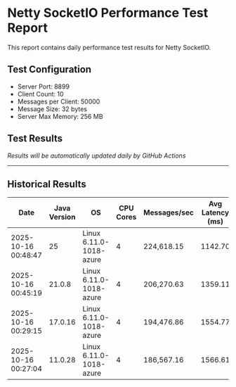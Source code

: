 # Netty SocketIO Performance Test Report

This report contains daily performance test results for Netty SocketIO.

## Test Configuration
- Server Port: 8899
- Client Count: 10
- Messages per Client: 50000
- Message Size: 32 bytes
- Server Max Memory: 256 MB

## Test Results

*Results will be automatically updated daily by GitHub Actions*

---

## Historical Results

| Date | Java Version | OS | CPU Cores | Messages/sec | Avg Latency (ms) | P99 Latency (ms) | Error Rate (%) | Max Heap (MB) | JVM Args | Git Branch | Version | Test Duration (ms) |
|------|-------------|----|-----------|--------------|------------------|------------------|----------------|---------------|-----------|------------|---------|-------------------|
| 2025-10-16 00:48:47 | 25 | Linux 6.11.0-1018-azure | 4 | 224,618.15 | 1142.70 | 1743 | 0.0000 | 256 | -Xms256m -Xmx256m -XX:+UseG1GC -XX:+AlwaysPreTouch | v3.x | 3.0.0 | 2226 |
| 2025-10-16 00:45:19 | 21.0.8 | Linux 6.11.0-1018-azure | 4 | 206,270.63 | 1359.11 | 2007 | 0.0000 | 256 | -Xms256m -Xmx256m -XX:+UseG1GC -XX:+AlwaysPreTouch | v3.x | 3.0.0 | 2424 |
| 2025-10-16 00:29:15 | 17.0.16 | Linux 6.11.0-1018-azure | 4 | 194,476.86 | 1554.77 | 2191 | 0.0000 | 256 | -Xms256m -Xmx256m -XX:+UseG1GC -XX:+AlwaysPreTouch | v3.x | 3.0.0 | 2571 |
| 2025-10-16 00:27:04 | 11.0.28 | Linux 6.11.0-1018-azure | 4 | 186,567.16 | 1566.61 | 2255 | 0.0000 | 256 | -Xms256m -Xmx256m -XX:+UseG1GC -XX:+AlwaysPreTouch | v3.x | 3.0.0 | 2680 |
